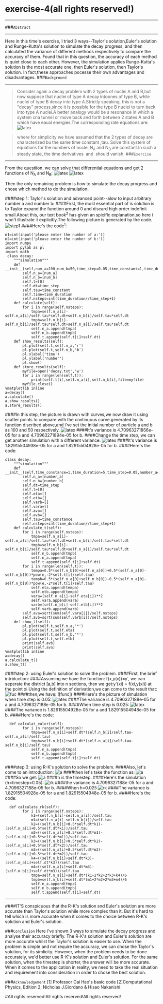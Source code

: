 # exercise-4(all rights reserved!)
***
###`Abstract`
***
Here in this time's exercise, I tried 3 ways--Taylor's solution,Euler's solution and Runge-Kutta's solution to simulate the decay progress, and then calculated the variance of different methods respectively to compare the accuracy of them. Found that in this question, the accuracy of each method is quiet close to each other. However, the simulation applies Runge-Kutta's solution is the most accurate one, then Euler's solution, then Taylor's solution. In fact,these approaches pocesse their own advantages and disadvantages.
###`Background`
***
>Consider again a decay problem with 2 types of nuclei A and  B,but now suppose that nuclei of type A decay intoones of type B, while nuclei of type B decay into type A.Strictly speaking, this is not a "decay" process,since it is possible for the type B nuclei to turn back into type  A nuclei.A better analogy would be a resonance in which a system cna tunnel or move back and forth between 2 states A and B  which have eaual energies.The corresponding rate equations are:
                                    ![latex](https://github.com/LuxAsteria/test3/blob/master/屏幕快照%202016-09-28%20下午1.45.52.png)
                                    
>where for simplicity we have assumed that the 2 types of decay are characterized bu the same time constant ,tau. Solve this system of equations for the numbers of nuclei,N<sub>A</sub> and  N<sub>B</sub> are constant.In such a steady state, the time derivatives  <img src="http://latex.codecogs.com/gif.latex?\frac{dN_{A}}{dt}" alt="" title="" /> and <img src="http://latex.codecogs.com/gif.latex?\frac{dN_{B}}{dt}" alt="" title="" /> should vanish.
###`Exercise`
***
From the questiion, we can solve that differential equations and get 2 functions of N<sub>A</sub> and N<sub>B</sub>:
![latex](https://github.com/LuxAsteria/test3/blob/master/屏幕快照%202016-10-09%20下午10.12.04.png)
![latex](https://github.com/LuxAsteria/test3/blob/master/屏幕快照%202016-10-09%20下午10.12.52.png)

Then the only remaining problem is how to simulate the decay progress and chose which method to do the simulation.

####step 1: Taylor's solution and advanced point--alow to input arbitrary number a and number b:
####First, the most essential part of is solution is to Taylor expand the function around 0 and discard high order indefinit small.About this, our text book<sup>2</sup> has given an spicific explanation,so here i won't illustrate it explicitly.The following picture is generated by the code.
![step1](https://github.com/LuxAsteria/test3/blob/master/step2.png)
####Here's the code<sup>1</sup>:
```
n1=int(input('please enter the number of a:'))
n2=int(input('please enter the number of b:'))
import numpy
import pylab as pl
import math
 class decay:
    """simulation"""
    def __init__(self,num_a=100,num_b=50,time_step=0.05,time_constant=1,time_duration=5):
        self.n_a=[num_a]
        self.n_b=[num_b]
        self.t=[0]
        self.dt=time_step
        self.tau=time_constant
        self.time=time_duration
        self.nsteps=int(time_duration//time_step+1)
    def calculate(self):
        for i in range(self.nsteps):
            tmpa=self.n_a[i]-self.n_a[i]/self.tau*self.dt+self.n_b[i]/self.tau*self.dt
            tmpb=self.n_b[i]-self.n_b[i]/self.tau*self.dt+self.n_a[i]/self.tau*self.dt
            self.n_a.append(tmpa)
            self.n_b.append(tmpb)
            self.t.append(self.t[i]+self.dt)
    def show_results(self):
        pl.plot(self.t,self.n_a,'r')
        pl.plot(self.t,self.n_b,'b')
        pl.xlabel('time')
        pl.ylabel('number')
        pl.show()
    def store_results(self):
        myfile=open('decay.txt','w')
        for i in range(len(self.t)):
            print(self.t[i],self.n_a[i],self.n_b[i],file=myfile)
        myfile.close()
%matplotlib inline
a=decay()
a.calculate()
a.show_results()
a.store_results()
```
####In this step, the picture is drawn with curves,we now draw it using scatter points to compare with the continuous curve generated by its function discribed above,and i've set the initial number of particle a and b as 100 and 50 respectively.
![latex](https://github.com/LuxAsteria/test3/blob/master/taylor%200.05%20r.png)
####It's variance is 4.70963271866e-05 for a and 4.70963271894e-05 for b.
####Change the time step, we can get another simulation with a different variance:
![latex](https://github.com/LuxAsteria/test3/blob/master/taylor%200.025%20right.png)
####It's variance is 1.82915504938e-05 for a and 1.82915504928e-05 for b.
####Here's the code:
```
class decay:
    """simulation"""
    def __init__(self,time_constance=1,time_duration=5,time_step=0.05,number_a=50,number_b=100):
        self.n_a=[number_a]
        self.n_b=[number_b]
        self.dt=time_step
        self.t=[0]
        self.eta=[]
        self.etb=[]
        self.varb=[]
        self.vara=[]
        self.ava=[]
        self.avb=[]
        self.tau=time_constance
        self.nsteps=int(time_duration//time_step+1)
    def calculate_t(self):
        for i in range(self.nsteps):
            tmpa=self.n_a[i]-self.n_a[i]/self.tau*self.dt+self.n_b[i]/self.tau*self.dt
            tmpb=self.n_b[i]-self.n_b[i]/self.tau*self.dt+self.n_a[i]/self.tau*self.dt
            self.n_b.append(tmpb)
            self.n_a.append(tmpa)
            self.t.append(self.t[i]+self.dt)
        for i in range(len(self.t)):
            tempa=0.5*(self.n_b[0]+self.n_a[0])+0.5*(self.n_a[0]-self.n_b[0])*pow(e,-2*self.t[i]/self.tau)
            tempb=0.5*(self.n_a[0]+self.n_b[0])-0.5*(self.n_a[0]-self.n_b[0])*pow(e,-2*self.t[i]/self.tau)
            self.eta.append(tempa)
            self.etb.append(tempb)
            vara=(self.n_a[i]-self.eta[i])**2
            self.vara.append(vara)
            varb=(self.n_b[i]-self.etb[i])**2
            self.varb.append(varb)
        self.ava=sqrt(sum(self.vara[i])/self.nsteps)
        self.avb=sqrt(sum(self.varb[i])/self.nsteps)
    def show_t(self):
        pl.plot(self.t,self.n_a,'*')
        pl.plot(self.t,self.eta)
        pl.plot(self.t,self.n_b,'*')
        pl.plot(self.t,self.etb)
        print(self.avb)
        print(self.ava)
%matplotlib inline
a=decay()
a.calculate_t()
a.show_t()
```
####step 2: using Euler's solution to solve the problem.
####First, the brief intriduction:
####Assuming we have the function: f(x,y(x))=y', we can seperate the district [a,b] into n sections, then we get:y'(xi) = f(xi,y(xi)) at the point xi.Using the definition of derivation,we can come to the result that:
![fuc](https://github.com/LuxAsteria/test3/blob/master/屏幕快照%202016-10-09%20下午10.45.26.png)
####then,we have:
![func](
####Here's the picture of simulation when time step is 0.05:
![latex](https://github.com/LuxAsteria/test3/blob/master/euler%20right%200.05.png)
####The variance is 4.7096327188e-05 for a and 4.7096327188e-05 for b.
####When time step is 0.025:
![latex](https://github.com/LuxAsteria/test3/blob/master/eulor's%20solution%200.025%20.png)
####The variance is 1.82915504928e-05 for a and 1.82915504948e-05 for b.
####Here's the code:
```
  def calculat_euler(self):
        for i in range(self.nsteps):
            tmpa=self.n_a[i]+self.dt*(self.n_b[i]/self.tau-self.n_a[i]/self.tau)
            tmpb=self.n_b[i]+self.dt*(self.n_a[i]/self.tau-self.n_b[i]/self.tau)
            self.n_a.append(tmpa)
            self.n_b.append(tmpb)
            self.t.append(self.t[i]+self.dt)
```
####step 3: using R-K's solution to solve the problem.
####Also, let's come to an introduction:
![a](https://github.com/LuxAsteria/test3/blob/master/屏幕快照%202016-10-09%20下午10.55.24.png)
####then let's take the function as:
![a](https://github.com/LuxAsteria/test3/blob/master/屏幕快照%202016-10-09%20下午10.55.11.png)
####So we get:
![a](https://github.com/LuxAsteria/test3/blob/master/屏幕快照%202016-10-09%20下午10.55.14.png)
####h is the timestep.
####Here's the simulation (h=timestep=0.05):
![rk](https://github.com/LuxAsteria/test3/blob/master/rk%20right0.05.png)
####the variance is 4.7096327188e-05 for a and 4.7096327188e-05 for b.
####When h=0.025
![rk](https://github.com/LuxAsteria/test3/blob/master/rk%200.025%20.png)
####The variance is 1.82915504928e-05 for a and 1.82915504948e-05 for b.
####Here's the code:
```
  def calculate_rk(self):
        for i in range(self.nsteps):
            k1=(self.n_b[i]-self.n_a[i])/self.tau
            m1=(self.n_a[i]-self.n_b[i])/self.tau
            k2=((self.n_b[i]+0.5*self.dt*k1)-(self.n_a[i]+0.5*self.dt*k1))/self.tau
            m2=((self.n_a[i]+0.5*self.dt*m1)-(self.n_b[i]+0.5*self.dt*m1))/self.tau
            k3=((self.n_b[i]+0.5*self.dt*k2)-(self.n_a[i]+0.5*self.dt*k2))/self.tau
            m3=((self.n_a[i]+0.5*self.dt*m2)-(self.n_b[i]+0.5*self.dt*m2))/self.tau
            k4=((self.n_b[i]+self.dt*k3)-(self.n_a[i]+self.dt*k3))/self.tau
            m4=((self.n_a[i]+self.dt*m3)-(self.n_b[i]+self.dt*m3))/self.tau
            tmpa=self.n_a[i]+self.dt*(k1+2*k2+2*k3+k4)/6
            tmpb=self.n_b[i]+self.dt*(m1+2*m2+2*m3+m4)/6
            self.n_a.append(tmpa)
            self.n_b.append(tmpb)
            self.t.append(self.t[i]+self.dt)
```
***
####IT'S conspicuous that the R-K's solution and Euler's solution are more accurate than Taylor's solution while more complex than it. But it's hard to tell which is more accurate when it comes to the choice between R-K's solution and Euler's solution.

###`Conclusion`
Here i've shown 3 ways to simulate the decay progress and analyse their accuracy briefly. The R-K's solution and Euler's solution are more accurate whilst the Taylor's solution is easier to use.
When the problem is simple and not require the accuracy, we can chose the Taylor's solution, for its simlicity. However, when the problem needs to be done accurately, we'd better use R-K's solution and Euler's solution.
For the same solution, when the timestep is shorter, the answer will be more accurate.
When it comes to the application in reality, we need to take the real situation and requirement into consideration in order to chose the best solution.

###`Acknowledgement`
[1] Professor Cai Hao's basic code
[2]Computational Physics, Edition 2, Nicholas J.Giordano & Hisao Nakanishi


#All rights reserved!All rights reserved!All rights reserved!
